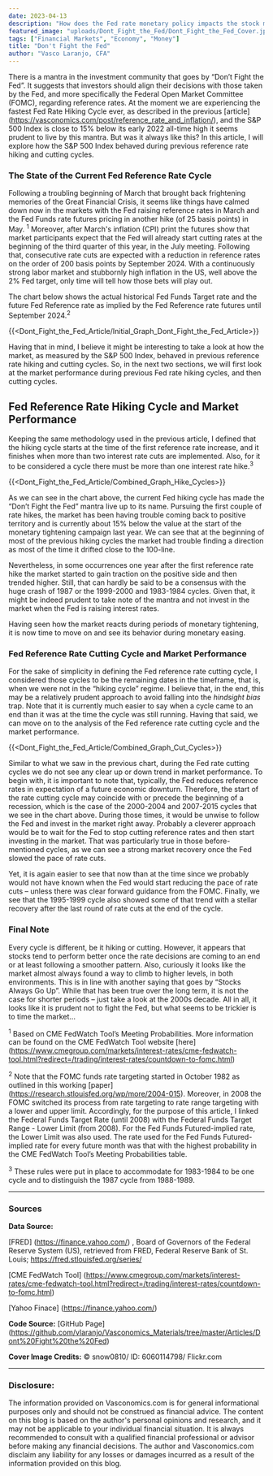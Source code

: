 ```yaml
---
date: 2023-04-13
description: "How does the Fed rate monetary policy impacts the stock market?"
featured_image: "uploads/Dont_Fight_the_Fed/Dont_Fight_the_Fed_Cover.jpg"
tags: ["Financial Markets", "Economy", "Money"]
title: "Don't Fight the Fed"
author: "Vasco Laranjo, CFA"
---
```

There is a mantra in the investment community that goes by “Don’t Fight the Fed”. It suggests that investors should align their decisions with those taken by the Fed, and more specifically the Federal Open Market Committee (FOMC), regarding reference rates. At the moment we are experiencing the fastest Fed Rate Hiking Cycle ever, as described in the previous [article] (https://vasconomics.com/post/reference_rate_and_inflation/), and the S&P 500 Index is close to 15% below its early 2022 all-time high it seems prudent to live by this mantra. But was it always like this? In this article, I will explore how the S&P 500 Index behaved during previous reference rate hiking and cutting cycles.

### The State of the Current Fed Reference Rate Cycle

Following a troubling beginning of March that brought back frightening memories of the Great Financial Crisis, it seems like things have calmed down now in the markets with the Fed raising reference rates in March and the Fed Funds rate futures pricing in another hike (of 25 basis points) in May. <sup>1</sup> Moreover, after March's inflation (CPI) print the futures show that market participants expect that the Fed will already start cutting rates at the beginning of the third quarter of this year, in the July meeting. Following that, consecutive rate cuts are expected with a reduction in reference rates on the order of 200 basis points by September 2024. With a continuously strong labor market and stubbornly high inflation in the US, well above the 2% Fed target, only time will tell how those bets will play out.

The chart below shows the actual historical Fed Funds Target rate and the future Fed Reference rate as implied by the Fed Reference rate futures until September 2024.<sup>2</sup>

{{<Dont_Fight_the_Fed_Article/Initial_Graph_Dont_Fight_the_Fed_Article>}}

Having that in mind, I believe it might be interesting to take a look at how the market, as measured by the S&P 500 Index, behaved in previous reference rate hiking and cutting cycles. So, in the next two sections, we will first look at the market performance during previous Fed rate hiking cycles, and then cutting cycles.

## Fed Reference Rate Hiking Cycle and Market Performance

Keeping the same methodology used in the previous article, I defined that the hiking cycle starts at the time of the first reference rate increase, and it finishes when more than two interest rate cuts are implemented. Also, for it to be considered a cycle there must be more than one interest rate hike.<sup>3</sup>

{{<Dont_Fight_the_Fed_Article/Combined_Graph_Hike_Cycles>}}

As we can see in the chart above, the current Fed hiking cycle has made the “Don’t Fight the Fed” mantra live up to its name. Pursuing the first couple of rate hikes, the market has been having trouble coming back to positive territory and is currently about 15% below the value at the start of the monetary tightening campaign last year. We can see that at the beginning of most of the previous hiking cycles the market had trouble finding a direction as most of the time it drifted close to the 100-line.

Nevertheless, in some occurrences one year after the first reference rate hike the market started to gain traction on the positive side and then trended higher. Still, that can hardly be said to be a consensus with the huge crash of 1987 or the 1999-2000 and 1983-1984 cycles. Given that, it might be indeed prudent to take note of the mantra and not invest in the market when the Fed is raising interest rates.

Having seen how the market reacts during periods of monetary tightening, it is now time to move on and see its behavior during monetary easing.

### Fed Reference Rate Cutting Cycle and Market Performance

For the sake of simplicity in defining the Fed reference rate cutting cycle, I considered those cycles to be the remaining dates in the timeframe, that is, when we were not in the “hiking cycle” regime. I believe that, in the end, this may be a relatively prudent approach to avoid falling into the *hindsight bias* trap. Note that it is currently much easier to say when a cycle came to an end than it was at the time the cycle was still running. Having that said, we can move on to the analysis of the Fed reference rate cutting cycle and the market performance.

{{<Dont_Fight_the_Fed_Article/Combined_Graph_Cut_Cycles>}}

Similar to what we saw in the previous chart, during the Fed rate cutting cycles we do not see any clear up or down trend in market performance. To begin with, it is important to note that, typically, the Fed reduces reference rates in expectation of a future economic downturn. Therefore, the start of the rate cutting cycle may coincide with or precede the beginning of a recession, which is the case of the 2000-2004 and 2007-2015 cycles that we see in the chart above. During those times, it would be unwise to follow the Fed and invest in the market right away. Probably a cleverer approach would be to wait for the Fed to stop cutting reference rates and then start investing in the market. That was particularly true in those before-mentioned cycles, as we can see a strong market recovery once the Fed slowed the pace of rate cuts.

Yet, it is again easier to see that now than at the time since we probably would not have known when the Fed would start reducing the pace of rate cuts – unless there was clear forward guidance from the FOMC. Finally, we see that the 1995-1999 cycle also showed some of that trend with a stellar recovery after the last round of rate cuts at the end of the cycle.

### Final Note

Every cycle is different, be it hiking or cutting. However, it appears that stocks tend to perform better once the rate decisions are coming to an end or at least following a smoother pattern. Also, curiously it looks like the market almost always found a way to climb to higher levels, in both environments. This is in line with another saying that goes by “Stocks Always Go Up”. While that has been true over the long term, it is not the case for shorter periods – just take a look at the 2000s decade. All in all, it looks like it is prudent not to fight the Fed, but what seems to be trickier is to time the market…

<sup>1</sup> Based on CME FedWatch Tool’s Meeting Probabilities. More information can be found on the CME FedWatch Tool website [here] (https://www.cmegroup.com/markets/interest-rates/cme-fedwatch-tool.html?redirect=/trading/interest-rates/countdown-to-fomc.html)

<sup>2</sup> Note that the FOMC funds rate targeting started in October 1982 as outlined in this working [paper] (https://research.stlouisfed.org/wp/more/2004-015). Moreover, in 2008 the FOMC switched its process from rate targeting to rate range targeting with a lower and upper limit. Accordingly, for the purpose of this article, I linked the Federal Funds Target Rate (until 2008) with the Federal Funds Target Range - Lower Limit (from 2008). For the Fed Funds Futured-implied rate, the Lower Limit was also used. The rate used for the Fed Funds Futured-implied rate for every future month was that with the highest probability in the CME FedWatch Tool’s Meeting Probabilities table.

<sup>3</sup> These rules were put in place to accommodate for 1983-1984 to be one cycle and to distinguish the 1987 cycle from 1988-1989.

---
### Sources

**Data Source:** 

[FRED] (https://finance.yahoo.com/) , Board of Governors of the Federal Reserve System (US), retrieved from FRED, Federal Reserve Bank of St. Louis; https://fred.stlouisfed.org/series/

[CME FedWatch Tool] (https://www.cmegroup.com/markets/interest-rates/cme-fedwatch-tool.html?redirect=/trading/interest-rates/countdown-to-fomc.html)

[Yahoo Finace] (https://finance.yahoo.com/)

**Code Source:** 
[GitHub Page] (https://github.com/vlaranjo/Vasconomics_Materials/tree/master/Articles/Dont%20Fight%20the%20Fed)

**Cover Image Credits:**  © snow0810/ ID: 6060114798/ Flickr.com

---
### Disclosure: 

The information provided on Vasconomics.com is for general informational purposes only and should not be construed as financial advice. The content on this blog is based on the author's personal opinions and research, and it may not be applicable to your individual financial situation. It is always recommended to consult with a qualified financial professional or advisor before making any financial decisions. The author and Vasconomics.com disclaim any liability for any losses or damages incurred as a result of the information provided on this blog.